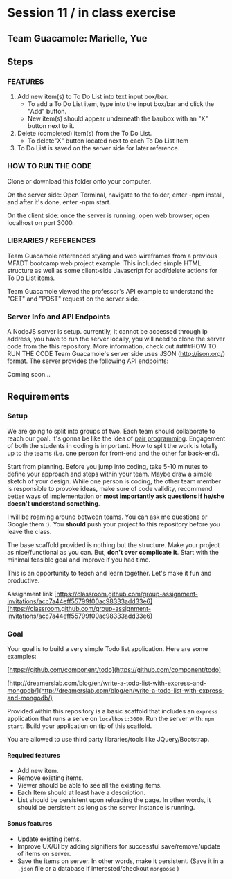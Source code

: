 # Session 11 / in class exercise

## Team Guacamole: Marielle, Yue
## Steps
### FEATURES

1) Add new item(s) to To Do List into text input box/bar.
	- To add a To Do List item, type into the input box/bar and click the "Add" button. 
	- New item(s) should appear underneath the bar/box with an "X" button next to it.
2) Delete (completed) item(s) from the To Do List.
	- To delete"X" button located next to each To Do List item 
3) To Do List is saved on the server side for later reference.

### HOW TO RUN THE CODE 

Clone or download this folder onto your computer.

On the server side:
    Open Terminal, navigate to the folder, enter -npm install, and after it's done, enter -npm start.
    
On the client side:
    once the server is running, open web browser, open localhost on port 3000.


### LIBRARIES / REFERENCES

Team Guacamole referenced styling and web wireframes from a previous MFADT bootcamp web project example. This included simple HTML structure as well as some client-side Javascript for add/delete actions for To Do List items.

Team Guacamole viewed the professor's API example to understand the "GET" and "POST" request on the server side.


### Server Info and API Endpoints

A NodeJS server is setup. currentlly, it cannot be accessed through ip address, you have to run the server locally, you will need to clone the server code from the this repository. More information, check out ####HOW TO RUN THE CODE 
Team Guacamole's server side uses JSON (http://json.org/) format. The server provides the following API endpoints:


Coming soon...


## Requirements
### Setup

We are going to split into groups of two. Each team should collaborate to reach our goal. It's gonna be like the idea of [pair programming](https://en.wikipedia.org/wiki/Pair_programming). Engagement of both the students in coding is important. How to split the work is totally up to the teams (i.e. one person for front-end and the other for back-end).

Start from planning. Before you jump into coding, take 5-10 minutes to define your approach and steps within your team. Maybe draw a simple sketch of your design. While one person is coding, the other team member is responsible to provoke ideas, make sure of code validity, recommend better ways of implementation or **most importantly ask questions if he/she doesn't understand something**.

I will be roaming around between teams. You can ask me questions or Google them :). You **should** push your project to this repository before you leave the class.

The base scaffold provided is nothing but the structure. Make your project as nice/functional as you can. But, **don't over complicate it**. Start with the minimal feasible goal and improve if you had time.

This is an opportunity to teach and learn together. Let's make it fun and productive.

Assignment link [https://classroom.github.com/group-assignment-invitations/acc7a44eff55799f00ac98333add33e6](https://classroom.github.com/group-assignment-invitations/acc7a44eff55799f00ac98333add33e6)

### Goal

Your goal is to build a very simple Todo list application. Here are some examples:

[https://github.com/component/todo](https://github.com/component/todo)

[http://dreamerslab.com/blog/en/write-a-todo-list-with-express-and-mongodb/](http://dreamerslab.com/blog/en/write-a-todo-list-with-express-and-mongodb/)

Provided within this repository is a basic scaffold that includes an `express` application that runs a serve on `localhost:3000`. Run the server with: `npm start`. Build your application on tip of this scaffold.

You are allowed to use third party libraries/tools like JQuery/Bootstrap.

#### Required features

- Add new item.
- Remove existing items.
- Viewer should be able to see all the existing items.
- Each Item should at least have a description.
- List should be persistent upon reloading the page. In other words, it should be persistent as long as the server instance is running.

#### Bonus features

- Update existing items.
- Improve UX/UI by adding signifiers for successful save/remove/update of items on server.
- Save the items on server. In other words, make it persistent. (Save it in a `.json` file or a database if interested/checkout `mongoose` )




